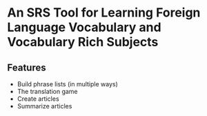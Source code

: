 # An SRS Tool for Learning Foreign Language Vocabulary and Vocabulary Rich Subjects

## Features

- Build phrase lists (in multiple ways)
- The translation game
- Create articles
- Summarize articles
